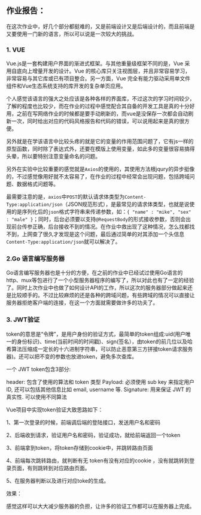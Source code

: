 ## 作业报告：

在这次作业中，好几个部分都挺难的，又是前端设计又是后端设计的，而且前端是又要使用一门新的语言，所以可以说是一次较大的挑战。

### 1. VUE

Vue.js是一套构建用户界面的渐进式框架。与其他重量级框架不同的是，Vue 采用自底向上增量开发的设计。Vue 的核心库只关注视图层，并且非常容易学习，非常容易与其它库或已有项目整合。另一方面，Vue 完全有能力驱动采用单文件组件和Vue生态系统支持的库开发的复杂单页应用。

个人感觉该语言的强大之处应该是各种各样的界面库，不过这次的学习时间较少，了解的程度也比较少，而在作业的过程中感觉配合其自备的开发工具是真的十分好用，之前在写网络作业的时候都是要手动刷新的，而vue是没保存一次都会自动刷新一次，同时给出对应的代码风格报告和代码的错误，可以说用起来是真的很方便。

另外就是在学该语言中比较头疼的就是它的变量的作用范围问题了，它有js一样的原型函数，同时除了表达式外，还要在模版上使用变量，如此多的变量很容易搞得头晕，所以要特别注意变量命名的问题。

另外在实验中比较重要的感觉就是`Axios`的使用的，其使用方法根jqury的异步挺像的，不过感觉像用好就不太容易了，在作业的过程中经常会出现问题，包括跨域问题、数据格式问题等。

最需要注意的是，`axios`中`POST`的默认请求体类型为`Content-Type:application/json`（JSON规范形式），是最常见的请求体类型，也就是说使用的是序列化后的`json`格式字符串来传递参数，如：`{ "name" : "mike", "sex" : "male" }`；同时，后台必须要以支持`@RequestBody`的形式接收参数，否则会出现前台传参正确，后台接收不到的情况。在作业中救出现了这种情况，怎么找都找不到，上网查了很久才发现是这个问题，最后通过简单的对其添加一个头信息`Content-Type:application/json`就可以解决了。 



### 2.Go 语言编写服务器

Go语言编写服务器也是十分的方便，在之前的作业中已经试过使用Go语言的http、mux等包进行了一个小型服务器程序的编写了，所以对此也有了一定的经验了。同时上次作业中也做了如何设计API的工作，所以这次的服务器部分做起来还是比较顺手的。不过比较麻烦的还是各种的跨域问题，有些跨域的情况可以直接让服务器拒绝客户端的连接，在这一个方面就需要做许多的功夫了。



### 3. JWT验证

token的意思是“令牌”，是用户身份的验证方式，最简单的token组成:uid(用户唯一的身份标识)、time(当前时间的时间戳)、sign(签名），由token的前几位以及哈希算法压缩成一定长的十六进制字符串，可以防止恶意第三方拼接token请求服务器)。还可以把不变的参数也放进token，避免多次查库。

一个 JWT token包含3部分:

header:   包含了使用的算法和 token 类型
Payload:    必须使用 sub key 来指定用户 ID, 还可以包括其他信息比如 email, username 等.
Signature:  用来保证 JWT 的真实性. 可以使用不同算法

Vue项目中实现token验证大致思路如下：

1、第一次登录的时候，前端调后端的登陆接口，发送用户名和密码

2、后端收到请求，验证用户名和密码，验证成功，就给前端返回一个token

3、前端拿到token，将token存储到cookie中，并跳转路由页面

4、前端每次跳转路由，就判断有无 token有没有对应的cookie ，没有就跳转到登录页面，有则跳转到对应路由页面。

5、在服务器判断以及进行对应toke的生成。

效果：

感觉这样可以大大减少服务器的负担，让许多的验证工作都可以在服务器上完成。